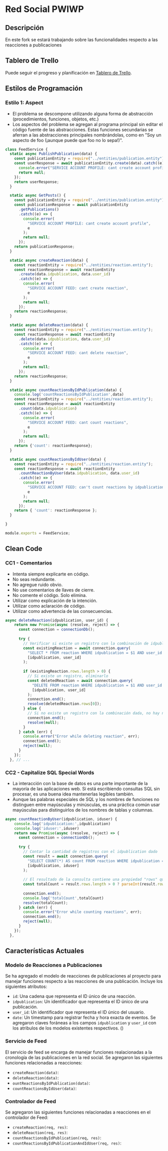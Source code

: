# Red Social PWIWP

## Descripción
En este fork se estará trabajando sobre las funcionalidades respecto a las reacciones a publicaciones

## Tablero de Trello
Puede seguir el progreso y planificación en [Tablero de Trello](https://trello.com/invite/b/niJLByP0/ATTI9e7870e3d9960cbf216433993eeebb357FFF3A43/pwiwp-tablero).

## Estilos de Programación

### Estilo 1: Aspect
+ El problema se descompone utilizando alguna forma de abstracción (procedimientos, funciones, objetos, etc.)
+ Los aspectos del problema se agregan al programa principal sin editar el código fuente de las abstracciones. Estas funciones secundarias se aferran a las abstracciones principales nombrándolas, como en "Soy un aspecto de foo (¡aunque puede que foo no lo sepa!)".

```javascript
class FeedService {
  static async PublishPublication(data) {
    const publicationEntity = require("../entities/publication.entity");
    const userResponse = await publicationEntity.create(data).catch((e) => {
      console.error("SERVICE ACCOUNT PROFILE: cant create account profile", e);
      return null;
    });
    return userResponse;
  }

  static async GetPosts() {
    const publicationEntity = require("../entities/publication.entity");
    const publicationResponse = await publicationEntity
      .getPublications()
      .catch((e) => {
        console.error(
          "SERVICE ACCOUNT PROFILE: cant create account profile",
          e
        );
        return null;
      });
    return publicationResponse;
  }

  static async createReaction(data) {
    const reactionEntity = require("../entities/reaction.entity");
    const reactionResponse = await reactionEntity
      .create(data.idpublication, data.user_id)
      .catch((e) => {
        console.error(
          "SERVICE ACCOUNT FEED: cant create reaction",
          e
        );
        return null;
      });
    return reactionResponse;
  }

  static async deleteReaction(data) {
    const reactionEntity = require("../entities/reaction.entity");
    const reactionResponse = await reactionEntity
      .delete(data.idpublication, data.user_id)
      .catch((e) => {
        console.error(
          "SERVICE ACCOUNT FEED: cant delete reaction",
          e
        );
        return null;
      });
    return reactionResponse;
  }

  static async countReactionsByIdPublication(data) {
    console.log('countReactionsByIdPublication',data)
    const reactionEntity = require("../entities/reaction.entity");
    const reactionResponse = await reactionEntity
      .count(data.idpublication)
      .catch((e) => {
        console.error(
          "SERVICE ACCOUNT FEED: cant count reactions",
          e
        );
        return null;
      });
    return {'count': reactionResponse};
  }

  static async countReactionsByIdUser(data) {
    const reactionEntity = require("../entities/reaction.entity");
    const reactionResponse = await reactionEntity
      .countReactionByUser(data.idpublication, data.user_id)
      .catch((e) => {
        console.error(
          "SERVICE ACCOUNT FEED: can't count reactions by idpublication and iduser",
          e
        );
        return null;
      });
    return { 'count': reactionResponse };
  }

}

module.exports = FeedService;
```
## Clean Code

### CC1 - Comentarios
+ Intenta siempre explicarte en código.
+ No seas redundante.
+ No agregue ruido obvio.
+ No use comentarios de llaves de cierre.
+ No comente el código. Solo elimina.
+ Utilizar como explicación de la intención.
+ Utilizar como aclaración de código.
+ Utilizar como advertencia de las consecuencias.

```javascript
async deleteReaction(idpublication, user_id) {
    return new Promise(async (resolve, reject) => {
      const connection = connectionDb();
  
      try {
        // Verificar si existe un registro con la combinación de idpublication y user_id
        const existingReaction = await connection.query(
          "SELECT * FROM reaction WHERE idpublication = $1 AND user_id = $2",
          [idpublication, user_id]
        );
  
        if (existingReaction.rows.length > 0) {
          // Si existe un registro, eliminarlo
          const deletedReaction = await connection.query(
            "DELETE FROM reaction WHERE idpublication = $1 AND user_id = $2 RETURNING *",
            [idpublication, user_id]
          );
          connection.end();
          resolve(deletedReaction.rows[0]);
        } else {
          // Si no existe un registro con la combinación dada, no hay nada que eliminar
          connection.end();
          resolve(null);
        }
      } catch (err) {
        console.error("Error while deleting reaction", err);
        connection.end();
        reject(null);
      }
    });
  }, // ...
  ```
### CC2 - Capitalize SQL Special Words
+ La interacción con la base de datos es una parte importante de la mayoría de las aplicaciones web. Si está escribiendo consultas SQL sin procesar, es una buena idea mantenerlas legibles también.
+ Aunque las palabras especiales de SQL y los nombres de funciones no distinguen entre mayúsculas y minúsculas, es una práctica común usar mayúsculas para distinguirlos de los nombres de tablas y columnas.

```javascript
async countReactionByUser(idpublication, iduser) {
    console.log('idpublication:',idpublication)
    console.log('iduser:',iduser)
    return new Promise(async (resolve, reject) => {
      const connection = connectionDb();
  
      try {
        // Contar la cantidad de registros con el idpublication dado
        const result = await connection.query(
          "SELECT COUNT(*) AS count FROM reaction WHERE idpublication = $1 AND user_id = $2",
          [idpublication, iduser]
        );
  
        // El resultado de la consulta contiene una propiedad "rows" que tiene la cantidad total
        const totalCount = result.rows.length > 0 ? parseInt(result.rows[0].count) : 0;
  
        connection.end();
        console.log('totalCount',totalCount)
        resolve(totalCount);
      } catch (err) {
        console.error("Error while counting reactions", err);
        connection.end();
        reject(null);
      }
    });
  },
```
## Características Actuales

### Modelo de Reacciones a Publicaciones
Se ha agregado el modelo de reacciones de publicaciones al proyecto para manejar funciones respecto a las reacciones de una publicación. Incluye los siguientes atributos:
+ `id`: Una cadena que representa el ID único de una reacción.
+ `idpublication`: Un identificador que representa el ID único de una publicación.
+ `user_id`: Un identificador que representa el ID único del usuario.
+ `date`: Un timestamp para registrar fecha y hora exacta de eventos.
Se agregaron claves foráneas a los campos `idpublication` y `user_id` con los atribulos de los modelos existentes respectivos. ()

### Servicio de Feed
El servicio de feed se encarga de manejar funciones realacionadas a la cronología de las publicaciones en la red social. Se agregaron las siguientes funciones relacionadas a reacciones:
- `createReaction(data)`:
- `deleteReaction(data)`:
- `ountReactionsByIdPublication(data)`:
- `countReactionsByIdUser(data)`:

### Controlador de Feed
Se agregaron las siguientes funciones relacionadas a reacciones en el controlador de Feed:
+ `createReaction(req, res)`:
+ `deleteReaction(req, res)`:
+ `countReactionsByIdPublication(req, res)`:
+ `countReactionsByIdPublicationAndIdUser(req, res)`:
